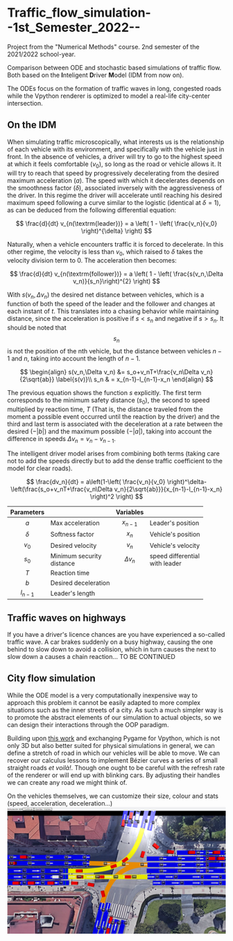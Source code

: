 # Traffic_flow_simulation--1st_Semester_2022--
Project from the "Numerical Methods" course. 2nd semester of the 2021/2022 school-year.

Comparison between ODE and stochastic based simulations of traffic flow. Both based on the **I**nteligent **D**river 
**M**odel (IDM from now on).

The ODEs focus on the formation of traffic waves in long, congested roads while the Vpython renderer is optimized to 
model a real-life city-center intersection.

## On the IDM 

When simulating traffic microscopically, what interests us is the relationship of each vehicle with its
environment, and specifically with the vehicle just in front. In the absence of vehicles, a driver will try to go to the
highest speed at which it feels comfortable ($v_0$), so long as the road or vehicle allows it. It will try to 
reach that speed by progressively decelerating from the desired maximum acceleration ($a$). The speed 
with which it decelerates depends on the smoothness factor ($\delta$), associated inversely with the 
aggressiveness of the driver. In this regime the driver will accelerate until reaching his desired maximum speed 
following a curve similar to the logistic (identical at $\delta = 1$), as can be deduced from the following 
differential equation:

$$
\frac{d}{dt}  v_{n(\textrm{leader})} = a \left( 1 - \left( \frac{v_n}{v_0} \right)^{\delta} \right)
$$


Naturally, when a vehicle encounters traffic it is forced to decelerate. In this other regime, the velocity is 
less than $v_0$, which raised to $\delta$ takes the velocity division term to $0$. The acceleration then becomes:

$$
\frac{d}{dt}  v_{n(\textrm{follower})} = a \left( 1 - \left( \frac{s(v_n,\Delta v_n)}{s_n}\right)^{2} \right)
$$

With $s(v_n,\Delta v_n)$ the desired net distance between vehicles, which is a function of both the speed of the 
leader and the follower and changes at each instant of $t$. This translates into a chasing behavior while maintaining 
distance, since the acceleration is positive if $s \lt s_n$ and negative if $s \gt s_n$. It should be noted that 
$$s_n$$ is 
not the position of the nth vehicle, but the distance between vehicles $n-1$ and $n$, taking into account the 
length of $n-1$.

$$
\begin{align}
s(v_n,\Delta v_n) &= s_o+v_nT+\frac{v_n\Delta v_n}{2\sqrt{ab}} \label{s(v)}\\
s_n & = x_{n-1}-l_{n-1}-x_n
\end{align}
$$

The previous equation shows the function $s$ explicitly. The first term corresponds to the minimum safety distance 
($s_0$), the second to speed multiplied by reaction time, $T$ (That is, the distance traveled from the moment a 
possible event occurred until the reaction by the driver) and the third and last term is associated with the 
deceleration at a rate between the desired ($-|b|$) and the maximum possible ($-|a|$), taking into account the 
difference in speeds $\Delta v_n = v_n - v_{n-1}$.


The intelligent driver model arises from combining both terms (taking care not to add the speeds directly but to add 
the dense traffic coefficient to the model for clear roads).

$$
\frac{dv_n}{dt} = a\left(1-\left( \frac{v_n}{v_0} \right)^\delta-\left(\frac{s_o+v_nT+\frac{v_n\Delta v_n}{2\sqrt{ab}}}{x_{n-1}-l_{n-1}-x_n} \right)^2 \right)
$$


| Parameters |                               |  Variables   |                                    |
|:----------:|:------------------------------|:------------:|:-----------------------------------|
|    $a$     | Max acceleration              |  $x_{n-1}$   | Leader's position                  |
|  $\delta$  | Softness factor               |    $x_n$     | Vehicle's position                 |
|   $v_0$    | Desired velocity              |    $v_n$     | Vehicle's velocity                 |
|   $s_0$    | Minimum security <br>distance | $\Delta v_n$ | speed differential <br>with leader |
|    $T$     | Reaction time                 |              |                                    |
|    $b$     | Desired deceleration          |              |                                    |
| $l_{n-1}$  | Leader's length               |              |                                    |


## Traffic waves on highways
If you have a driver's licence chances are you have experienced a so-called traffic wave. A car brakes suddenly on a 
busy highway, causing the one behind to slow down to avoid a collision, which in turn causes the next to slow down a 
causes a chain reaction... TO BE CONTINUED

## City flow simulation
While the ODE model is a very computationally inexpensive way to approach this problem it cannot be easily adapted 
to more complex situations such as the inner streets of a city. As such a much simpler way is to promote the 
abstract elements of our simulation to actual objects, so we can design their interactions through the OOP paradigm.

Building upon [this work](https://towardsdatascience.com/simulating-traffic-flow-in-python-ee1eab4dd20f) and 
exchanging Pygame for Vpython, which is not only 3D but also better suited for physical simulations in general, we 
can define a stretch of road in which our vehicles will be able to move. We can recover our calculus lessons to 
implement Bézier curves a series of small straight roads _et voilà!_. Though one ought to be careful with the refresh 
rate of the renderer or will end up with blinking cars. By adjusting their handles we can create any road we might 
think of.

On the vehicles themselves, we can customize their size, colour and stats (speed, acceleration, deceleration...)
![intersection simulator](https://raw.githubusercontent.com/Daniel-Lanchares/Traffic_flow_simulation--1st_Semester_2022--/main/Pictures_&_Figures/Intersection.png?raw=true)